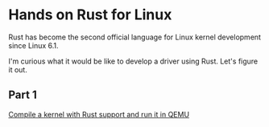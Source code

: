 # Hands on Rust for Linux

Rust has become the second official language for Linux kernel development since Linux 6.1.

I'm curious what it would be like to develop a driver using Rust. Let's figure it out.

## Part 1

[Compile a kernel with Rust support and run it in QEMU](part1/index.md)

